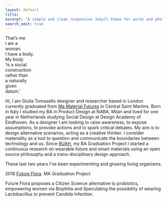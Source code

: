 ```yaml
---
layout: default
title: 
excerpt: "A simple and clean responsive Jekyll theme for words and photos."
search_omit: true
---
```

That’s me  
I am a  
woman.  
I have a body.  
My body  
‘is a social  
construction  
rather than  
a naturally  
given  
datum.’  

Hi, I am Giulia Tomasello designer and researcher based in London 
currently graduated from [Ma Material Futures](http://www.mamaterialfutures.tumblr.com/) in Central Saint Martins.
Born in Italy I studied my BA in Product Design at NABA, Milan
and lived for one year in Netherlands 
studying Social Design at Design Academy of Eindhoven.
As a designer I am looking to raise awareness, to expose assumptions, 
to provoke actions and to spark critical debates. 
My aim is to design alternative scenarios, acting as a creative thinker. 
I consider materiality as a tool to question and communicate the boundaries 
between technology and us. 
Since [RUAH](http://blog.arduino.cc/2013/04/27/an-interactive-corset-teaching-you-how-to-breath/), my BA Graduation Project I started a continuous research on wearable future and smart materials using an open source philosophy and a trans-disciplinary design approach.

These last two years I've been experimenting and growing living organisms.

2016 [Future Flora](http://cargocollective.com/futureflora).
MA Graduation Project

Future Flora proposes a Citizen Science alternative to probiotics, empowering women via Biophilia and Speculating 
the possibility of wearing Lactobacillus to prevent Candida Infection.





